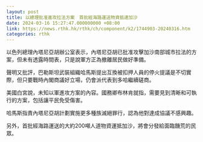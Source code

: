 ```yaml
---
layout: post
title: 以總理批准進攻拉法方案　首批經海路運送物資抵達加沙
date: 2024-03-16 15:27:47.000000000 +08:00
link: https://news.rthk.hk/rthk/ch/component/k2/1744903-20240316.htm
categories: rthk
---
```


以色列總理內塔尼亞胡辦公室表示，內塔尼亞胡已批准攻擊加沙南部城市拉法的方案，但未有透露時間表，只是說軍方正為撤離居民做好準備。

聲明又批評，巴勒斯坦武裝組織哈馬斯提出互換被扣押人員的停火提議是不切實際，但只要戰時內閣商議好立場，仍會派代表到多哈繼續磋商。

美國白宮說，未知以軍進攻方案的內容。國務卿布林肯就指，需要見到清晰和可執行的方案，包括讓平民免受傷害。

哈馬斯指責內塔尼亞胡計劃實施更多種族滅絕罪行，認為他對達成協議不感興趣。

另外，首批經海路運送的大約200噸人道物資運抵加沙，將會分發給面臨饑荒的民眾。
